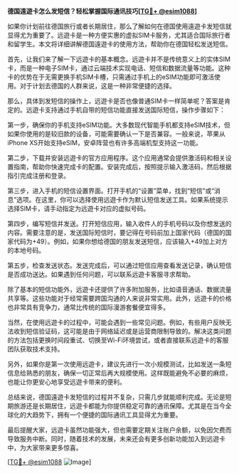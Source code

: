 **德国遠遊卡怎么发短信？轻松掌握国际通讯技巧[[TG💪+ @esim1088](https://t.me/s/esim1088)]**

如果你计划前往德国旅行或者长期居住，那么了解如何在德国使用遠遊卡发短信就显得尤为重要了。远遊卡是一种方便实惠的虚拟SIM卡服务，尤其适合国际旅行者和留学生。本文将详细讲解德国遠遊卡的使用方法，帮助你在德国轻松发送短信。

首先，让我们来了解一下远遊卡的基本概念。远遊卡并不是传统意义上的实体SIM卡，而是一种电子SIM卡，通过云端技术实现电话、短信和数据流量等功能。这种卡的优势在于无需更换手机SIM卡槽，只需通过手机上的eSIM功能即可激活使用。对于计划去德国的人群来说，这是一种非常便捷的选择。

那么，具体到发短信的操作上，远遊卡是否也像普通SIM卡一样简单呢？答案是肯定的。远遊卡支持通过手机自带的短信功能直接发送国际短信，操作步骤如下：

第一步，确保你的手机支持eSIM功能。大多数现代智能手机都支持eSIM技术，但如果你使用的是较旧款的设备，可能需要确认一下是否兼容。一般来说，苹果从iPhone XS开始支持eSIM，安卓阵营也有许多高端机型支持这一功能。

第二步，下载并安装远遊卡的官方应用程序。这个应用通常会提供激活码和相关设置指南，帮助你快速完成卡的配置。安装完成后，按照提示输入激活码，然后根据指引完成注册和登录。

第三步，进入手机的短信设置界面。打开手机的“设置”菜单，找到“短信”或“消息”选项。在这里，你可以选择使用远遊卡作为默认短信发送工具。如果系统提示选择SIM卡，请手动指定为远遊卡对应的虚拟号码。

第四步，编写短信并发送。打开短信应用，输入收件人的手机号码以及你想发送的内容。需要注意的是，发送国际短信时，要记得在号码前加上国家代码（德国的国家代码为+49）。例如，如果你想给德国的朋友发送短信，应该输入+49加上对方的本地号码。

第五步，检查发送状态。发送完成后，可以通过短信应用查看发送记录，确认短信是否成功送达。如果遇到任何问题，可以联系远遊卡客服寻求帮助。

除了基本的短信功能外，远遊卡还提供了许多附加服务，比如语音通话、数据流量共享等。这些功能对于经常需要跨国沟通的人来说非常实用。此外，远遊卡的价格也非常具有竞争力，通常比传统的国际漫游套餐便宜得多。

当然，在使用远遊卡的过程中，可能会遇到一些常见问题。例如，有些用户反映无法收到短信验证码，这可能是由于网络延迟或是运营商限制导致的。解决这类问题的方法包括更换时间段重试、切换至Wi-Fi环境尝试，或者直接联系远遊卡的客服团队获取技术支持。

另外，如果你是第一次使用远遊卡，建议先进行一次小规模测试，比如发送一条短信息给熟悉的朋友，确保一切正常后再大规模使用。这样既能避免不必要的麻烦，也能让你更安心地享受远遊卡带来的便利。

总结来说，德国遠遊卡发短信的过程并不复杂，只需几步就能顺利完成。无论是短期旅游还是长期居住，远遊卡都能为你提供稳定可靠的通讯保障。尤其是在当今全球化的大趋势下，拥有一个便捷的国际通讯工具显得尤为重要。

最后提醒大家，远遊卡虽然功能强大，但也需要定期关注账户余额，以免因欠费而导致服务中断。同时，随着技术的发展，未来还会有更多创新功能加入到远遊卡中，为大家带来更多惊喜。

[[TG💪+ @esim1088](https://t.me/s/esim1088) ![Image](https://i.postimg.cc/4NQfJmqS/Snipaste-2025-05-13-00-14-12.png)]